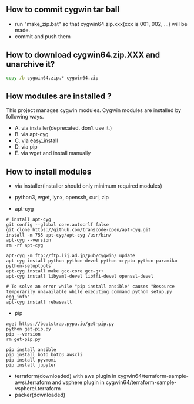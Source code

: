 How to commit cygwin tar ball
-----------------------------
+ run "make_zip.bat" so that cygwin64.zip.xxx(xxx is 001, 002, ...) will be made.
+ commit and push them

How to download cygwin64.zip.XXX and unarchive it?
--------------------------------------------------
```bat
copy /b cygwin64.zip.* cygwin64.zip
```

How modules are installed ?
---------------------------

This project manages cygwin modules. Cygwin modules are installed by following ways.
 
- A. via installer(deprecated. don't use it.)
- B. via apt-cyg
- C. via easy_install
- D. via pip
- E. via wget and install manually

How to install modules
----------------------

- via installer(installer should only minimum required modules)
 - python3, wget, lynx, openssh, curl, zip
 
- apt-cyg
```
# install apt-cyg
git config --global core.autocrlf false
git clone https://github.com/transcode-open/apt-cyg.git
install -m 755 apt-cyg/apt-cyg /usr/bin/
apt-cyg --version
rm -rf apt-cyg

apt-cyg -m ftp://ftp.iij.ad.jp/pub/cygwin/ update
apt-cyg install python python-devel python-crypto python-paramiko python-setuptools
apt-cyg install make gcc-core gcc-g++
apt-cyg install libyaml-devel libffi-devel openssl-devel

# To solve an error while "pip install ansible" causes "Resource temporarily unavailable while executing command python setup.py egg_info"
apt-cyg install rebaseall
```

- pip
```
wget https://bootstrap.pypa.io/get-pip.py
python get-pip.py
pip --version
rm get-pip.py

pip install ansible
pip install boto boto3 awscli
pip install pyvmomi
pip install jupyter
```

- terraform(downloaded) with aws plugin in cygwin64/terraform-sample-aws/.terraform and vsphere plugin in cygwin64/terraform-sample-vsphere/.terraform 
- packer(downloaded)

